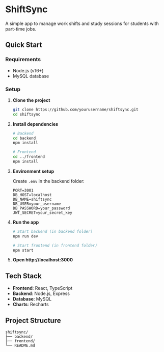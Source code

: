 # ShiftSync

A simple app to manage work shifts and study sessions for students with part-time jobs.

## Quick Start

### Requirements
- Node.js (v16+)
- MySQL database

### Setup

1. **Clone the project**
   ```bash
   git clone https://github.com/yourusername/shiftsync.git
   cd shiftsync
   ```

2. **Install dependencies**
   ```bash
   # Backend
   cd backend
   npm install

   # Frontend  
   cd ../frontend
   npm install
   ```

3. **Environment setup**
   
   Create `.env` in the backend folder:
   ```env
   PORT=3001
   DB_HOST=localhost
   DB_NAME=shiftsync
   DB_USER=your_username
   DB_PASSWORD=your_password
   JWT_SECRET=your_secret_key
   ```

4. **Run the app**
   ```bash
   # Start backend (in backend folder)
   npm run dev

   # Start frontend (in frontend folder)  
   npm start
   ```

5. **Open http://localhost:3000**

## Tech Stack

- **Frontend**: React, TypeScript
- **Backend**: Node.js, Express
- **Database**: MySQL
- **Charts**: Recharts

## Project Structure

```
shiftsync/
├── backend/          
├── frontend/         
└── README.md
```

